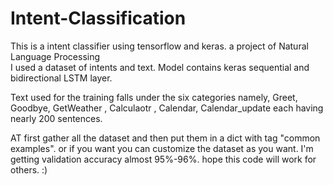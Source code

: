 # Intent-Classification	
This is a intent classifier using tensorflow and keras. a project of Natural Language Processing	
I used a dataset of  intents and text. Model contains keras sequential and bidirectional LSTM layer. 	

Text used for the training falls under the six categories namely, Greet, Goodbye, GetWeather , Calculaotr , Calendar, Calendar_update each having nearly 200 sentences.

AT first gather all the dataset and then put them in a dict with tag "common examples". or if you want you can customize the dataset as you want.
I'm getting validation accuracy almost 95%-96%. hope this code will work for others. :)

